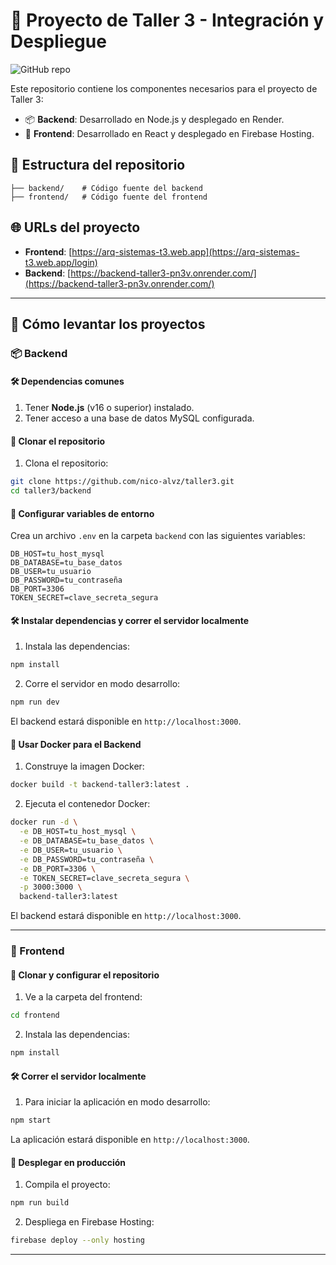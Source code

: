 # 🌟 Proyecto de Taller 3 - Integración y Despliegue

![GitHub repo](https://img.shields.io/github/repo-size/nico-alvz/taller3?style=flat-square)

Este repositorio contiene los componentes necesarios para el proyecto de Taller 3:

- 📦 **Backend**: Desarrollado en Node.js y desplegado en Render.
- 🎨 **Frontend**: Desarrollado en React y desplegado en Firebase Hosting.

## 📂 Estructura del repositorio

```
├── backend/    # Código fuente del backend
├── frontend/   # Código fuente del frontend
```

## 🌐 URLs del proyecto

- **Frontend**: [https://arq-sistemas-t3.web.app](https://arq-sistemas-t3.web.app/login)
- **Backend**: [https://backend-taller3-pn3v.onrender.com/](https://backend-taller3-pn3v.onrender.com/)

---

## 🚀 Cómo levantar los proyectos

### 📦 Backend

#### 🛠️ Dependencias comunes

1. Tener **Node.js** (v16 o superior) instalado.
2. Tener acceso a una base de datos MySQL configurada.

#### 🔧 Clonar el repositorio

1. Clona el repositorio:

```bash
git clone https://github.com/nico-alvz/taller3.git
cd taller3/backend
```

#### 🔧 Configurar variables de entorno

Crea un archivo `.env` en la carpeta `backend` con las siguientes variables:

```env
DB_HOST=tu_host_mysql
DB_DATABASE=tu_base_datos
DB_USER=tu_usuario
DB_PASSWORD=tu_contraseña
DB_PORT=3306
TOKEN_SECRET=clave_secreta_segura
```

#### 🛠️ Instalar dependencias y correr el servidor localmente

1. Instala las dependencias:

```bash
npm install
```

2. Corre el servidor en modo desarrollo:

```bash
npm run dev
```

El backend estará disponible en `http://localhost:3000`.

#### 🐳 Usar Docker para el Backend

1. Construye la imagen Docker:

```bash
docker build -t backend-taller3:latest .
```

2. Ejecuta el contenedor Docker:

```bash
docker run -d \
  -e DB_HOST=tu_host_mysql \
  -e DB_DATABASE=tu_base_datos \
  -e DB_USER=tu_usuario \
  -e DB_PASSWORD=tu_contraseña \
  -e DB_PORT=3306 \
  -e TOKEN_SECRET=clave_secreta_segura \
  -p 3000:3000 \
  backend-taller3:latest
```

El backend estará disponible en `http://localhost:3000`.

---

### 🎨 Frontend

#### 🔧 Clonar y configurar el repositorio

1. Ve a la carpeta del frontend:

```bash
cd frontend
```

2. Instala las dependencias:

```bash
npm install
```

#### 🛠️ Correr el servidor localmente

1. Para iniciar la aplicación en modo desarrollo:

```bash
npm start
```

La aplicación estará disponible en `http://localhost:3000`.

#### 🚀 Desplegar en producción

1. Compila el proyecto:

```bash
npm run build
```

2. Despliega en Firebase Hosting:

```bash
firebase deploy --only hosting
```

---
